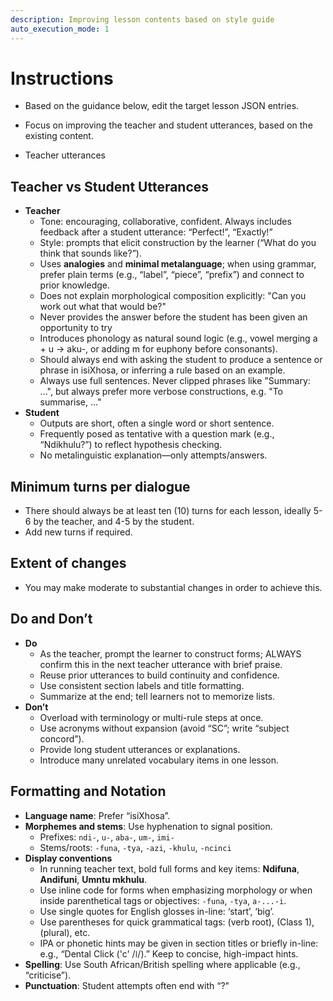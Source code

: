 ```yaml
---
description: Improving lesson contents based on style guide
auto_execution_mode: 1
---
```


# Instructions

- Based on the guidance below, edit the target lesson JSON entries.

- Focus on improving the teacher and student utterances, based on the existing content.
- Teacher utterances

## Teacher vs Student Utterances

- **Teacher**
  - Tone: encouraging, collaborative, confident. Always includes feedback after a student utterance: “Perfect!”, “Exactly!”
  - Style: prompts that elicit construction by the learner (“What do you think that sounds like?”).
  - Uses **analogies** and **minimal metalanguage**; when using grammar, prefer plain terms (e.g., “label”, “piece”, “prefix”) and connect to prior knowledge.
  - Does not explain morphological composition explicitly: "Can you work out what that would be?"
  - Never provides the answer before the student has been given an opportunity to try
  - Introduces phonology as natural sound logic (e.g., vowel merging a + u → aku-, or adding m for euphony before consonants).
  - Should always end with asking the student to produce a sentence or phrase in isiXhosa, or inferring a rule based on an example.
  - Always use full sentences. Never clipped phrases like "Summary: ...", but always prefer more verbose constructions, e.g. "To summarise, ..."
- **Student**
  - Outputs are short, often a single word or short sentence.
  - Frequently posed as tentative with a question mark (e.g., “Ndikhulu?”) to reflect hypothesis checking.
  - No metalinguistic explanation—only attempts/answers.

## Minimum turns per dialogue

- There should always be at least ten (10) turns for each lesson, ideally 5-6 by the teacher, and 4-5 by the student.
- Add new turns if required.

## Extent of changes

- You may make moderate to substantial changes in order to achieve this.

## Do and Don’t

- **Do**
  - As the teacher, prompt the learner to construct forms; ALWAYS confirm this in the next teacher utterance with brief praise.
  - Reuse prior utterances to build continuity and confidence.
  - Use consistent section labels and title formatting.
  - Summarize at the end; tell learners not to memorize lists.
- **Don’t**
  - Overload with terminology or multi-rule steps at once.
  - Use acronyms without expansion (avoid “SC”; write “subject concord”).
  - Provide long student utterances or explanations.
  - Introduce many unrelated vocabulary items in one lesson.

## Formatting and Notation

- **Language name**: Prefer “isiXhosa”.
- **Morphemes and stems**: Use hyphenation to signal position.
  - Prefixes: `ndi-`, `u-`, `aba-`, `um-`, `imi-`
  - Stems/roots: `-funa`, `-tya`, `-azi`, `-khulu`, `-ncinci`
- **Display conventions**
  - In running teacher text, bold full forms and key items: **Ndifuna**, **Andifuni**, **Umntu mkhulu**.
  - Use inline code for forms when emphasizing morphology or when inside parenthetical tags or objectives: `-funa`, `-tya`, `a-...-i`.
  - Use single quotes for English glosses in-line: ‘start’, ‘big’.
  - Use parentheses for quick grammatical tags: (verb root), (Class 1), (plural), etc.
  - IPA or phonetic hints may be given in section titles or briefly in-line: e.g., “Dental Click ('c' /ǀ/).” Keep to concise, high-impact hints.
- **Spelling**: Use South African/British spelling where applicable (e.g., “criticise”).
- **Punctuation**: Student attempts often end with “?"
